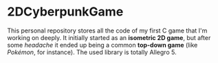 # 2DCyberpunkGame

This personal repository stores all the code of my first C game that I'm working on deeply. It initially started as an **isometric 2D game**, but after some *headache* it ended up being a common **top-down game** (like *Pokémon*, for instance).
The used library is totally Allegro 5.
